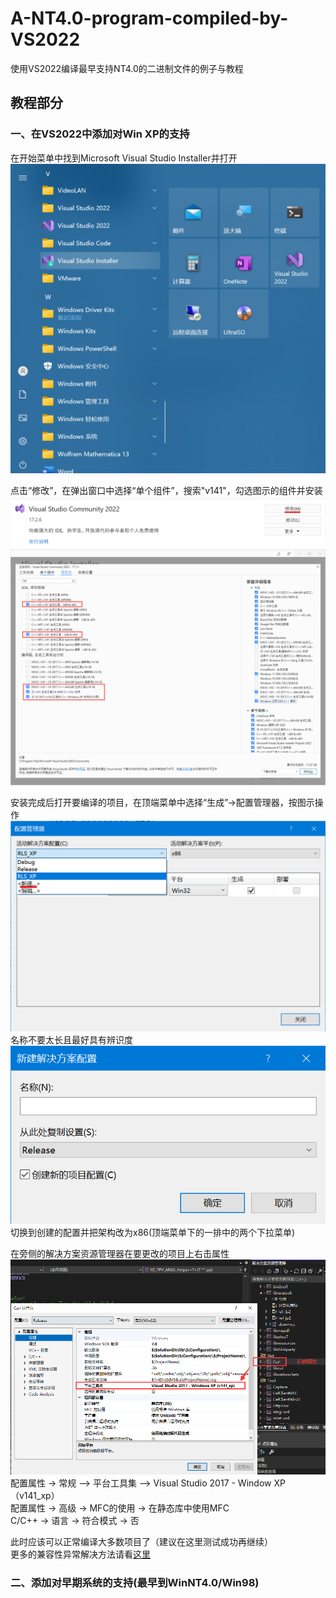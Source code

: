 # A-NT4.0-program-compiled-by-VS2022
使用VS2022编译最早支持NT4.0的二进制文件的例子与教程

## 教程部分
### 一、在VS2022中添加对Win XP的支持

在开始菜单中找到Microsoft Visual Studio Installer并打开   
![开始菜单中的Visual Studio](https://github.com/dp495/A-NT4.0-program-compiled-by-VS2022/blob/main/Pictures/open%20vs%20installer.png)

点击“修改”，在弹出窗口中选择“单个组件”，搜索"v141"，勾选图示的组件并安装   
![点击“修改”](https://github.com/dp495/A-NT4.0-program-compiled-by-VS2022/blob/main/Pictures/add%20packs_1.png)  
![需要的条目](https://github.com/dp495/A-NT4.0-program-compiled-by-VS2022/blob/main/Pictures/add%20packs_2.png)  

安装完成后打开要编译的项目，在顶端菜单中选择“生成”->配置管理器，按图示操作  
![配置管理器](https://github.com/dp495/A-NT4.0-program-compiled-by-VS2022/blob/main/Pictures/settings_1.png)  
名称不要太长且最好具有辨识度  
![新建](https://github.com/dp495/A-NT4.0-program-compiled-by-VS2022/blob/main/Pictures/settings_2.png)  
切换到创建的配置并把架构改为x86(顶端菜单下的一排中的两个下拉菜单)  

在旁侧的解决方案资源管理器在要更改的项目上右击属性  
![属性](https://github.com/dp495/A-NT4.0-program-compiled-by-VS2022/blob/main/Pictures/settings_3.png)
配置属性 -> 常规 —> 平台工具集 —> Visual Studio 2017 - Window XP （v141_xp）   
配置属性 -> 高级 -> MFC的使用 -> 在静态库中使用MFC  
C/C++ -> 语言 -> 符合模式 -> 否  

此时应该可以正常编译大多数项目了（建议在这里测试成功再继续）  
更多的兼容性异常解决方法请看[这里](https://blog.csdn.net/chy555chy/article/details/123399974)  

### 二、添加对早期系统的支持(最早到WinNT4.0/Win98)



